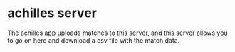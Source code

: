 achilles server
===============

The achilles app uploads matches to this server, and this server allows you to go on here and download a csv file with the match data.

